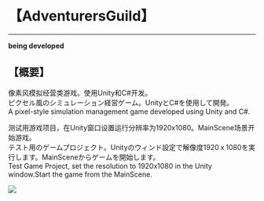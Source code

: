 # 【AdventurersGuild】
---
**being developed**

## 【概要】
像素风模拟经营类游戏。使用Unity和C#开发。\
ピクセル風のシミュレーション経営ゲーム。UnityとC#を使用して開発。\
A pixel-style simulation management game developed using Unity and C#.

测试用游戏项目，在Unity窗口设置运行分辨率为1920x1080。MainScene场景开始游戏。\
テスト用のゲームプロジェクト。Unityのウィンド設定で解像度1920ｘ1080を実行します。MainSceneからゲームを開始します。\
Test Game Project, set the resolution to 1920x1080 in the Unity window.Start the game from the MainScene.


![](Documents~/EditorDemo.gif)
